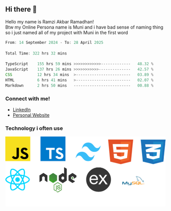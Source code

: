## Hi there 👋
Hello my name is Ramzi Akbar Ramadhan!\
Btw my Online Persona name is Muni and i have bad sense of naming thing so i just named all of my project with Muni in the first word
<!--START_SECTION:Muni-->

```Javascript
From: 14 September 2024 - To: 28 April 2025

Total Time: 322 hrs 32 mins

TypeScript    155 hrs 59 mins >>>>>>>>>>>>-------------   48.32 %
JavaScript    137 hrs 26 mins >>>>>>>>>>>--------------   42.57 %
CSS           12 hrs 34 mins  >------------------------   03.89 %
HTML          6 hrs 41 mins   >------------------------   02.07 %
Markdown      2 hrs 50 mins   -------------------------   00.88 %
```

<!--END_SECTION:Muni-->
### Connect with me!
* [LinkedIn](https://www.linkedin.com/in/ramzi-akbar-ramadhan-b8b05a243/)
* [Personal Website](https://www.muniporto.my.id/)
### Technology i often use
![Technology List](assets/techlist.png)
